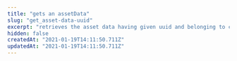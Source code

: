 ```yaml
---
title: "gets an assetData"
slug: "get_asset-data-uuid"
excerpt: "retrieves the asset data having given uuid and belonging to current principal"
hidden: false
createdAt: "2021-01-19T14:11:50.711Z"
updatedAt: "2021-01-19T14:11:50.711Z"
---
```

